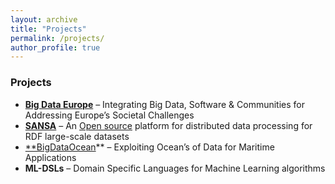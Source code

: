 ```yaml
---
layout: archive
title: "Projects"
permalink: /projects/
author_profile: true
---
```


### Projects 
* **[Big Data Europe](https://www.big-data-europe.eu/)** – Integrating Big Data, Software & Communities for Addressing Europe’s Societal Challenges
* **[SANSA](http://sansa-stack.net/)** – An [Open source](https://github.com/SANSA-Stack) platform for distributed data processing for RDF large-scale datasets
* [**BigDataOcean](http://www.bigdataocean.eu/)** – Exploiting Ocean’s of Data for Maritime Applications
* **ML-DSLs** – Domain Specific Languages for Machine Learning algorithms